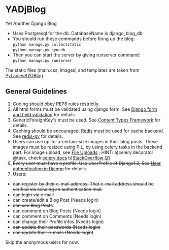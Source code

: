 YADjBlog
========

Yet Another Django Blog

* Uses Postgresql for the db. DatabaseName is django_blog_db
* You should run these commands before firing up the blog:<br />
 `python manage.py collectstatic` <br />
 `python manage.py syncdb`<br />
* Then you can start the server by giving runserver command:<br/>
 `python manage.py runserver`<br/>

The static files (main.css, images) and templates are taken from [PyLadiesBYOBlog](https://github.com/econchick/PyLadiesBYOBlog)

## General Guidelines
1. Coding should obey PEP8 rules restrictly.
2. All html forms must be validated using django form. See [Django form and field validation](https://docs.djangoproject.com/en/1.3/ref/forms/validation/) for details.
3. GenericForeignKey's must be used. See [Content Types Framework](https://docs.djangoproject.com/en/1.3/ref/contrib/contenttypes/) for details. 
4. Caching should be encouraged. [Redis](http://redis.io/) must be used for cache backend. See [redis-py](https://github.com/andymccurdy/redis-py/) for details.
5. Users can use up-to-a-certain-size images in their blog posts. These images must be resized using PIL, by using celery tasks in the backend part. For image upload, see [File Uploads](https://docs.djangoproject.com/en/1.3/topics/http/file-uploads/) ; HINT: a)celery decorator @task, check [celery docs](http://docs.celeryproject.org/en/latest/index.html) b)[StackOverflow Q1](http://stackoverflow.com/questions/4330719/django-celery-how-to-send-request-filesphoto-to-task)
6. ~~Every user must have a profile. Use UserProfile of Django1.3, See [User authentication in Django](https://docs.djangoproject.com/en/1.3/topics/auth/) for details.~~
7. Users:
  * ~~can register by their e-mail address. That e-mail address should be verified via sending an authentication mail.~~
  * ~~can login via e-mail~~
  * can create/edit a Blog Post (Needs login)
  * ~~can see Blog Posts~~
  * can comment on Blog Posts (Needs login)
  * can comment on Comments (Needs login)
  * can change their Profile infos (Needs login)
  * ~~can update their passwords (Needs login)~~
  * ~~can update their e-mails (Needs login)~~

Skip the anonymous users for now.
